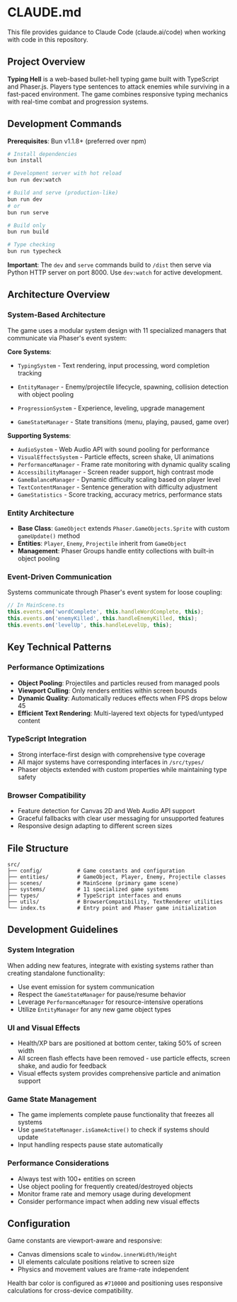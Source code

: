 # CLAUDE.md

This file provides guidance to Claude Code (claude.ai/code) when working with code in this repository.

## Project Overview

**Typing Hell** is a web-based bullet-hell typing game built with TypeScript and Phaser.js. Players type sentences to attack enemies while surviving in a fast-paced environment. The game combines responsive typing mechanics with real-time combat and progression systems.

## Development Commands

**Prerequisites**: Bun v1.1.8+ (preferred over npm)

```bash
# Install dependencies
bun install

# Development server with hot reload  
bun run dev:watch

# Build and serve (production-like)
bun run dev
# or
bun run serve

# Build only
bun run build

# Type checking
bun run typecheck
```

**Important**: The `dev` and `serve` commands build to `/dist` then serve via Python HTTP server on port 8000. Use `dev:watch` for active development.

## Architecture Overview

### System-Based Architecture

The game uses a modular system design with 11 specialized managers that communicate via Phaser's event system:

**Core Systems**:

- `TypingSystem` - Text rendering, input processing, word completion tracking

- `EntityManager` - Enemy/projectile lifecycle, spawning, collision detection with object pooling
- `ProgressionSystem` - Experience, leveling, upgrade management
- `GameStateManager` - State transitions (menu, playing, paused, game over)

**Supporting Systems**:

- `AudioSystem` - Web Audio API with sound pooling for performance
- `VisualEffectsSystem` - Particle effects, screen shake, UI animations
- `PerformanceManager` - Frame rate monitoring with dynamic quality scaling
- `AccessibilityManager` - Screen reader support, high contrast mode
- `GameBalanceManager` - Dynamic difficulty scaling based on player level
- `TextContentManager` - Sentence generation with difficulty adjustment
- `GameStatistics` - Score tracking, accuracy metrics, performance stats

### Entity Architecture

- **Base Class**: `GameObject` extends `Phaser.GameObjects.Sprite` with custom `gameUpdate()` method
- **Entities**: `Player`, `Enemy`, `Projectile` inherit from `GameObject`
- **Management**: Phaser Groups handle entity collections with built-in object pooling

### Event-Driven Communication

Systems communicate through Phaser's event system for loose coupling:

```typescript
// In MainScene.ts
this.events.on('wordComplete', this.handleWordComplete, this);
this.events.on('enemyKilled', this.handleEnemyKilled, this);
this.events.on('levelUp', this.handleLevelUp, this);
```

## Key Technical Patterns

### Performance Optimizations

- **Object Pooling**: Projectiles and particles reused from managed pools
- **Viewport Culling**: Only renders entities within screen bounds
- **Dynamic Quality**: Automatically reduces effects when FPS drops below 45
- **Efficient Text Rendering**: Multi-layered text objects for typed/untyped content

### TypeScript Integration

- Strong interface-first design with comprehensive type coverage
- All major systems have corresponding interfaces in `/src/types/`
- Phaser objects extended with custom properties while maintaining type safety

### Browser Compatibility

- Feature detection for Canvas 2D and Web Audio API support
- Graceful fallbacks with clear user messaging for unsupported features
- Responsive design adapting to different screen sizes

## File Structure

```
src/
├── config/           # Game constants and configuration
├── entities/         # GameObject, Player, Enemy, Projectile classes
├── scenes/           # MainScene (primary game scene)
├── systems/          # 11 specialized game systems
├── types/            # TypeScript interfaces and enums
├── utils/            # BrowserCompatibility, TextRenderer utilities
└── index.ts          # Entry point and Phaser game initialization
```

## Development Guidelines

### System Integration

When adding new features, integrate with existing systems rather than creating standalone functionality:

- Use event emission for system communication
- Respect the `GameStateManager` for pause/resume behavior
- Leverage `PerformanceManager` for resource-intensive operations
- Utilize `EntityManager` for any new game object types

### UI and Visual Effects

- Health/XP bars are positioned at bottom center, taking 50% of screen width
- All screen flash effects have been removed - use particle effects, screen shake, and audio for feedback
- Visual effects system provides comprehensive particle and animation support

### Game State Management

- The game implements complete pause functionality that freezes all systems
- Use `gameStateManager.isGameActive()` to check if systems should update
- Input handling respects pause state automatically

### Performance Considerations

- Always test with 100+ entities on screen
- Use object pooling for frequently created/destroyed objects
- Monitor frame rate and memory usage during development
- Consider performance impact when adding new visual effects

## Configuration

Game constants are viewport-aware and responsive:

- Canvas dimensions scale to `window.innerWidth/Height`
- UI elements calculate positions relative to screen size
- Physics and movement values are frame-rate independent

Health bar color is configured as `#710000` and positioning uses responsive calculations for cross-device compatibility.